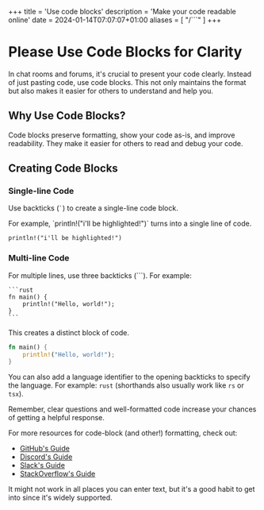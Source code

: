 +++
title = 'Use code blocks'
description = 'Make your code readable online'
date = 2024-01-14T07:07:07+01:00
aliases = [ "/```" ]
+++

# Please Use Code Blocks for Clarity

In chat rooms and forums, it's crucial to present your code clearly. Instead of just pasting code, use code blocks. This not only maintains the format but also makes it easier for others to understand and help you.

## Why Use Code Blocks?

Code blocks preserve formatting, show your code as-is, and improve readability. They make it easier for others to read and debug your code.

## Creating Code Blocks

### Single-line Code

Use backticks (`` ` ``) to create a single-line code block.

For example,
\`println!("i'll be highlighted!")\` turns into a single line of code.

`println!("i'll be highlighted!")`

### Multi-line Code

For multiple lines, use three backticks (```). For example:

````
```rust
fn main() {
    println!("Hello, world!");
}
```
````

This creates a distinct block of code.

```rust
fn main() {
    println!("Hello, world!");
}
```

You can also add a language identifier to the opening backticks to specify the language. For example: `rust` (shorthands also usually work like `rs` or `tsx`).

Remember, clear questions and well-formatted code increase your chances of getting a helpful response.

For more resources for code-block (and other!) formatting, check out:

-   [GitHub's Guide](https://docs.github.com/en/get-started/writing-on-github/working-with-advanced-formatting/creating-and-highlighting-code-blocks)
-   [Discord's Guide](https://support.discord.com/hc/en-us/articles/210298617-Markdown-Text-101-Chat-Formatting-Bold-Italic-Underline-#h_01GY0DAKGXDEHE263BCAYEGFJA)
-   [Slack's Guide](https://slack.com/intl/en-ca/help/articles/204145658-Format-your-messages)
-   [StackOverflow's Guide](https://stackoverflow.com/editing-help#syntax-highlighting)

It might not work in all places you can enter text, but it's a good habit to get into since it's widely supported.
